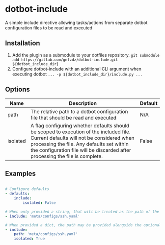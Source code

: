 # dotbot-include

A simple include directive allowing tasks/actions from separate dotbot configuration files to be read and executed

## Installation

1. Add the plugin as a submodule to your dotfiles repository.
   `git submodule add https://gitlab.com/gnfzdz/dotbot-include.git ${dotbot_include_dir}`
2. Configure dotbot-include with an additional CLI argument when executing dotbot
   `... -p ${dotbot_include_dir}/include.py ...`

## Options

Name | Description | Default
 --------| -------- | --------
path | The relative path to a dotbot configuration file that should be read and executed | N/A
isolated | A flag configuring whether defaults should be scoped to execution of the included file. Current defaults will not be considered when processing the file. Any defaults set within the configuration file will be discarded after processing the file is complete. | False

## Examples

```yaml

# Configure defaults
- defaults:
    include:
        isolated: False

# When only provided a string, that will be treated as the path of the file to include
- include: 'meta/configs/ssh.yaml'

# When provided a dict, the path may be provided alongside the optional isolated option
- include: 
    path: 'meta/configs/ssh.yaml'
    isolated: True

```
